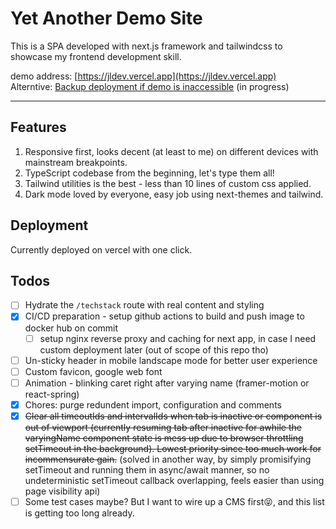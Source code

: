 # Yet Another Demo Site

This is a SPA developed with next.js framework and tailwindcss to showcase my frontend development skill.

demo address: [https://jldev.vercel.app](https://jldev.vercel.app)  
Alterntive: [Backup deployment if demo is inaccessible](https://leplus.co) (in progress)

---

## Features

1. Responsive first, looks decent (at least to me) on different devices with mainstream breakpoints.
2. TypeScript codebase from the beginning, let's type them all!
3. Tailwind utilities is the best - less than 10 lines of custom css applied.
4. Dark mode loved by everyone, easy job using next-themes and tailwind.

## Deployment

Currently deployed on vercel with one click.

## Todos

- [ ] Hydrate the `/techstack` route with real content and styling
- [x] CI/CD preparation - setup github actions to build and push image to docker hub on commit
  - [ ] setup nginx reverse proxy and caching for next app, in case I need custom deployment later (out of scope of this repo tho)
- [ ] Un-sticky header in mobile landscape mode for better user experience
- [ ] Custom favicon, google web font
- [ ] Animation - blinking caret right after varying name (framer-motion or react-spring)
- [x] Chores: purge redundent import, configuration and comments
- [x] ~~Clear all timeoutIds and intervalIds when tab is inactive or component is out of viewport (currently resuming tab after inactive for awhile the varyingName component state is mess up due to browser throttling setTimeout in the background). Lowest priority since too much work for incommensurate gain.~~ (solved in another way, by simply promisifying setTimeout and running them in async/await manner, so no undeterministic setTimeout callback overlapping, feels easier than using page visibility api)
- [ ] Some test cases maybe? But I want to wire up a CMS first😝, and this list is getting too long already.
